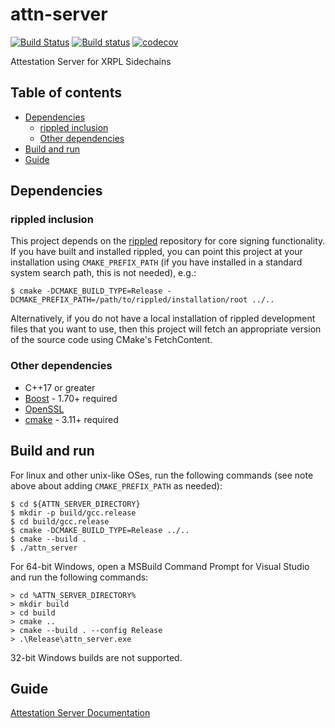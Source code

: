 # attn-server

[![Build Status](https://travis-ci.org/ripple/attn-server.svg?branch=master)](https://travis-ci.org/ripple/attn-server)
[![Build status](https://ci.appveyor.com/api/projects/status/dd42bs8pfao8k82p/branch/master?svg=true)](https://ci.appveyor.com/project/ripple/attn-server)
[![codecov](https://codecov.io/gh/ripple/attn-server/branch/master/graph/badge.svg)](https://codecov.io/gh/ripple/attn-server)

Attestation Server for XRPL Sidechains

## Table of contents

* [Dependencies](#dependencies)
  * [rippled inclusion](#rippled-inclusion)
  * [Other dependencies](#other-dependencies)
* [Build and run](#build-and-run)
* [Guide](#guide)

## Dependencies

### rippled inclusion

This project depends on the [rippled](https://github.com/ripple/rippled.git) repository for core signing functionality. If you have built and installed rippled, you can point this project at your installation using `CMAKE_PREFIX_PATH` (if you have installed in a standard system search path, this is not needed), e.g.:

```
$ cmake -DCMAKE_BUILD_TYPE=Release -DCMAKE_PREFIX_PATH=/path/to/rippled/installation/root ../..
```

Alternatively, if you do not have a local installation of rippled development files that you want to use, then this project will fetch an appropriate version of the source code using CMake's FetchContent.

### Other dependencies

* C++17 or greater
* [Boost](http://www.boost.org/) - 1.70+ required
* [OpenSSL](https://www.openssl.org/) 
* [cmake](https://cmake.org) - 3.11+ required

## Build and run

For linux and other unix-like OSes, run the following commands (see note above about adding `CMAKE_PREFIX_PATH` as needed):

```
$ cd ${ATTN_SERVER_DIRECTORY}
$ mkdir -p build/gcc.release
$ cd build/gcc.release
$ cmake -DCMAKE_BUILD_TYPE=Release ../..
$ cmake --build .
$ ./attn_server
```

For 64-bit Windows, open a MSBuild Command Prompt for Visual Studio
and run the following commands:

```
> cd %ATTN_SERVER_DIRECTORY%
> mkdir build
> cd build
> cmake ..
> cmake --build . --config Release
> .\Release\attn_server.exe
```

32-bit Windows builds are not supported.

## Guide

[Attestation Server Documentation](doc/attn-server-guide.md)

